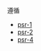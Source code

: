 遵循
+ [psr-1](http://www.php-fig.org/psr/psr-1/)
+ [psr-2](http://www.php-fig.org/psr/psr-2/)
+ [psr-4](http://www.php-fig.org/psr/psr-4/)
